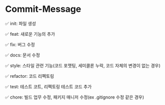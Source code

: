 # Commit-Message

✅ init: 파일 생성

✅ feat: 새로운 기능의 추가

✅ fix: 버그 수정

✅ docs: 문서 수정

✅ style: 스타일 관련 기능(코드 포맷팅, 세미콜론 누락, 코드 자체의 변경이 없는 경우)

✅ refactor: 코드 리펙토링

✅ test: 테스트 코트, 리펙토링 테스트 코드 추가
 
✅ chore: 빌드 업무 수정, 패키지 매니저 수정(ex .gitignore 수정 같은 경우)
